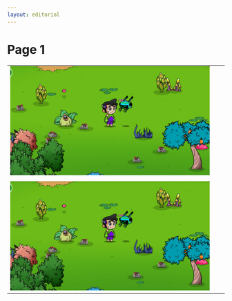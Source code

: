 ```yaml
---
layout: editorial
---
```


# Page 1

|                                                                  |   |   |
| ---------------------------------------------------------------- | - | - |
| ![](<.gitbook/assets/Captura de pantalla 2022-10-18 112614.png>) |   |   |
|                                                                  |   |   |
| ![](<.gitbook/assets/Captura de pantalla 2022-10-18 112614.png>) |   |   |

<img src=".gitbook/assets/file.drawing.svg" alt="" class="gitbook-drawing">
